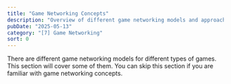 ```yaml
---
title: "Game Networking Concepts"
description: "Overview of different game networking models and approaches."
pubDate: "2025-05-13"
category: "[7] Game Networking"
sort: 0
---
```


There are different game networking models for different types of games. This section will cover some of them.
You can skip this section if you are familiar with game networking concepts.
